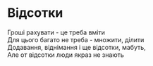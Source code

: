 # Відсотки 

Гроші рахувати - це треба вміти  
Для цього багато не треба - множити, ділити  
Додавання, віднімання і ще відсотки, мабуть,  
Але от відсотки люди якраз не знають  
  

